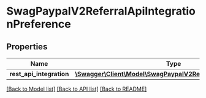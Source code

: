 # SwagPaypalV2ReferralApiIntegrationPreference

## Properties
Name | Type | Description | Notes
------------ | ------------- | ------------- | -------------
**rest_api_integration** | [**\Swagger\Client\Model\SwagPaypalV2ReferralRestApiIntegration**](SwagPaypalV2ReferralRestApiIntegration.md) |  | [optional] 

[[Back to Model list]](../../README.md#documentation-for-models) [[Back to API list]](../../README.md#documentation-for-api-endpoints) [[Back to README]](../../README.md)

